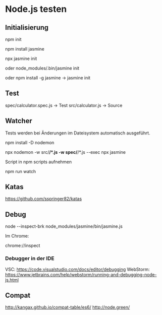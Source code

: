 # Node.js testen

## Initialisierung

npm init

npm install jasmine

npx jasmine init

oder node_modules/.bin/jasmine init

oder npm install -g jasmine -> jasmine init


## Test
spec/calculator.spec.js -> Test
src/calculator.js -> Source


## Watcher

Tests werden bei Änderungen im Dateisystem automatisch ausgeführt.

npm install -D nodemon

npx nodemon -w src/**/*.js -w spec/**/*.js --exec npx jasmine

Script in npm scripts aufnehmen

npm run watch

## Katas

https://github.com/sspringer82/katas

## Debug

node --inspect-brk node_modules/jasmine/bin/jasmine.js

Im Chrome: 

chrome://inspect

### Debugger in der IDE
VSC: https://code.visualstudio.com/docs/editor/debugging
WebStorm: https://www.jetbrains.com/help/webstorm/running-and-debugging-node-js.html

## Compat
http://kangax.github.io/compat-table/es6/
http://node.green/